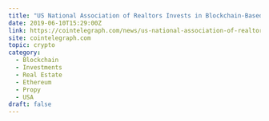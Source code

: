 ```yaml
---
title: "US National Association of Realtors Invests in Blockchain-Based Real Estate Firm Propy"
date: 2019-06-10T15:29:00Z
link: https://cointelegraph.com/news/us-national-association-of-realtors-invests-in-blockchain-based-real-estate-firm-propy?utm_medium=RSS&utm_source=hune
site: cointelegraph.com
topic: crypto
category:
  - Blockchain
  - Investments
  - Real Estate
  - Ethereum
  - Propy
  - USA
draft: false
---
```

